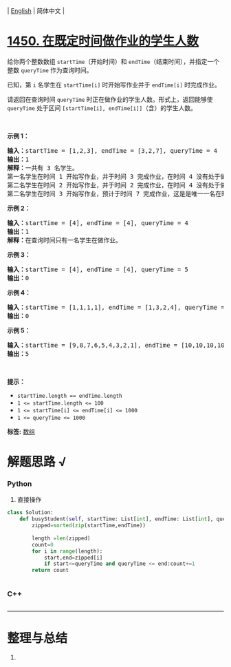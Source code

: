 | [English](README_EN.md) | 简体中文 |

# [1450. 在既定时间做作业的学生人数](https://leetcode-cn.com/problems/number-of-students-doing-homework-at-a-given-time)
<p>给你两个整数数组 <code>startTime</code>（开始时间）和 <code>endTime</code>（结束时间），并指定一个整数 <code>queryTime</code> 作为查询时间。</p>

<p>已知，第 <code>i</code> 名学生在 <code>startTime[i]</code> 时开始写作业并于 <code>endTime[i]</code> 时完成作业。</p>

<p>请返回在查询时间 <code>queryTime</code> 时正在做作业的学生人数。形式上，返回能够使 <code>queryTime</code> 处于区间 <code>[startTime[i], endTime[i]]</code>（含）的学生人数。</p>

<p>&nbsp;</p>

<p><strong>示例 1：</strong></p>

<pre><strong>输入：</strong>startTime = [1,2,3], endTime = [3,2,7], queryTime = 4
<strong>输出：</strong>1
<strong>解释：</strong>一共有 3 名学生。
第一名学生在时间 1 开始写作业，并于时间 3 完成作业，在时间 4 没有处于做作业的状态。
第二名学生在时间 2 开始写作业，并于时间 2 完成作业，在时间 4 没有处于做作业的状态。
第二名学生在时间 3 开始写作业，预计于时间 7 完成作业，这是是唯一一名在时间 4 时正在做作业的学生。
</pre>

<p><strong>示例 2：</strong></p>

<pre><strong>输入：</strong>startTime = [4], endTime = [4], queryTime = 4
<strong>输出：</strong>1
<strong>解释：</strong>在查询时间只有一名学生在做作业。
</pre>

<p><strong>示例 3：</strong></p>

<pre><strong>输入：</strong>startTime = [4], endTime = [4], queryTime = 5
<strong>输出：</strong>0
</pre>

<p><strong>示例 4：</strong></p>

<pre><strong>输入：</strong>startTime = [1,1,1,1], endTime = [1,3,2,4], queryTime = 7
<strong>输出：</strong>0
</pre>

<p><strong>示例 5：</strong></p>

<pre><strong>输入：</strong>startTime = [9,8,7,6,5,4,3,2,1], endTime = [10,10,10,10,10,10,10,10,10], queryTime = 5
<strong>输出：</strong>5
</pre>

<p>&nbsp;</p>

<p><strong>提示：</strong></p>

<ul>
	<li><code>startTime.length == endTime.length</code></li>
	<li><code>1 &lt;= startTime.length &lt;= 100</code></li>
	<li><code>1 &lt;= startTime[i] &lt;= endTime[i] &lt;= 1000</code></li>
	<li><code>1 &lt;=&nbsp;queryTime &lt;= 1000</code></li>
</ul>

**标签:**  [数组](https://leetcode-cn.com/tag/array) 
# 解题思路 √

### Python

1. 直接操作

```python
class Solution:
    def busyStudent(self, startTime: List[int], endTime: List[int], queryTime: int) -> int:
        zipped=sorted(zip(startTime,endTime))
        
        length =len(zipped)
        count=0
        for i in range(length):
            start,end=zipped[i]
            if start<=queryTime and queryTime <= end:count+=1
        return count
```


```python

```

### C++

```cpp

```

---



# 整理与总结

1. 